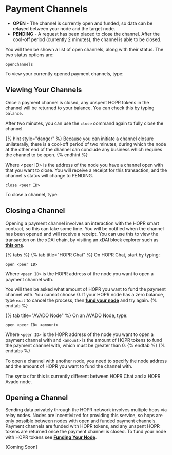 # Payment Channels

* **OPEN -** The channel is currently open and funded, so data can be relayed between your node and the target node.
* **PENDING** - A request has been placed to close the channel. After the cool-off period \(currently 2 minutes\), the channel is able to be closed.

You will then be shown a list of open channels, along with their status. The two status options are:

```text
openChannels
```

To view your currently opened payment channels, type:

## Viewing Your Channels

Once a payment channel is closed, any unspent HOPR tokens in the channel will be returned to your balance. You can check this by typing `balance`.

After two minutes, you can use the `close` command again to fully close the channel.

{% hint style="danger" %}
Because you can initiate a channel closure unilaterally, there is a cool-off period of two minutes, during which the node at the other end of the channel can conclude any business which requires the channel to be open.
{% endhint %}

Where &lt;peer ID&gt; is the address of the node you have a channel open with that you want to close. You will receive a receipt for this transaction, and the channel's status will change to PENDING.

```text
close <peer ID>
```

To close a channel, type:

## Closing a Channel

Opening a payment channel involves an interaction with the HOPR smart contract, so this can take some time. You will be notified when the channel has been opened and will receive a receipt. You can use this to view the transaction on the xDAI chain, by visiting an xDAI block explorer such as [**this one**](https://blockscout.com/poa/xdai/).

{% tabs %}
{% tab title="HOPR Chat" %}
On HOPR Chat, start by typing:

```text
open <peer ID>
```

Where `<peer ID>` is the HOPR address of the node you want to open a payment channel with.

You will then be asked what amount of HOPR you want to fund the payment channel with. You cannot choose 0. If your HOPR node has a zero balance, type `exit` to cancel the process, then [**fund your node**](../getting-started/funding-your-node.md) and try again.
{% endtab %}

{% tab title="AVADO Node" %}
On an AVADO Node, type:

```text
open <peer ID> <amount>
```

Where `<peer ID>` is the HOPR address of the node you want to open a payment channel with and `<amount>` is the amount of HOPR tokens to fund the payment channel with, which must be greater than 0.
{% endtab %}
{% endtabs %}

To open a channel with another node, you need to specify the node address and the amount of HOPR you want to fund the channel with.

The syntax for this is currently different between HOPR Chat and a HOPR Avado node.

## Opening a Channel

Sending data privately through the HOPR network involves multiple hops via relay nodes. Nodes are incentivized for providing this service, so hops are only possible between nodes with open and funded payment channels. Payment channels are funded with HOPR tokens, and any unspent HOPR tokens are returned once the payment channel is closed. To fund your node with HOPR tokens see [**Funding Your Node**](../getting-started/funding-your-node.md).

\[Coming Soon\]

